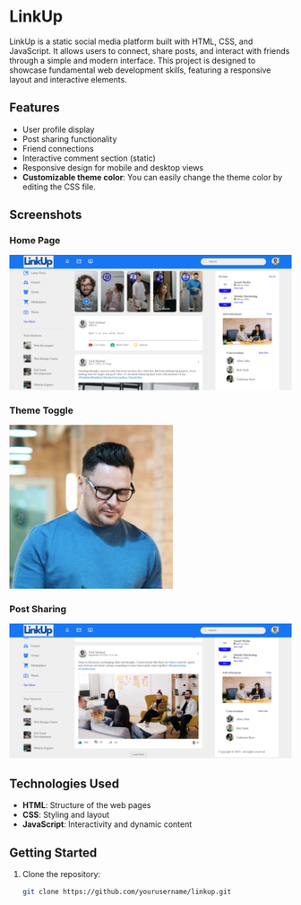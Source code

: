# LinkUp

LinkUp is a static social media platform built with HTML, CSS, and JavaScript. It allows users to connect, share posts, and interact with friends through a simple and modern interface. This project is designed to showcase fundamental web development skills, featuring a responsive layout and interactive elements.

## Features
- User profile display
- Post sharing functionality
- Friend connections
- Interactive comment section (static)
- Responsive design for mobile and desktop views
- **Customizable theme color**: You can easily change the theme color by editing the CSS file.

## Screenshots

### Home Page
![Home Page](https://github.com/Aishu2301/LinkUp/blob/b2f248ce3837017972cce424e5c11e99f3ebe383/Images/Screenshot%202025-04-01%20082525.png)

### Theme Toggle 
![Profile Page](images/profile.png)

### Post Sharing
![Post Sharing](https://github.com/Aishu2301/LinkUp/blob/bcd3e857bdb42debe6bf73644c2fb93911fc9507/Images/Screenshot%202025-04-01%20082703.png)

## Technologies Used
- **HTML**: Structure of the web pages
- **CSS**: Styling and layout
- **JavaScript**: Interactivity and dynamic content

## Getting Started

1. Clone the repository:
   ```bash
   git clone https://github.com/yourusername/linkup.git
